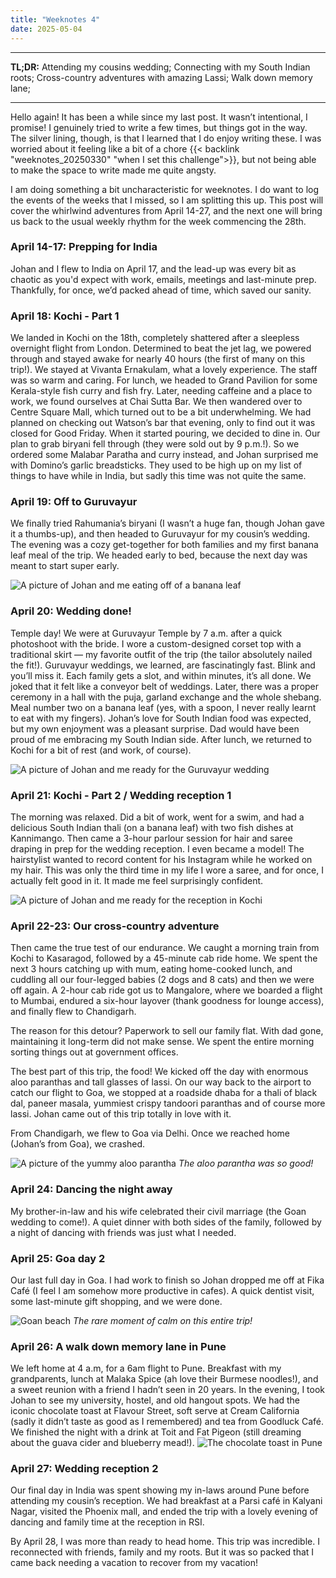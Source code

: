 ```yaml
---
title: "Weeknotes 4"
date: 2025-05-04
---
```


---
**TL;DR:** Attending my cousins wedding; Connecting with my South Indian roots; Cross-country adventures with amazing Lassi; Walk down memory lane; 

---

<!-- more -->

Hello again! It has been a while since my last post. It wasn’t intentional, I promise! I genuinely tried to write a few times, but things got in the way. The silver lining, though, is that I learned that I do enjoy writing these. I was worried about it feeling like a bit of a chore {{< backlink "weeknotes_20250330" "when I set this challenge">}}, but not being able to make the space to write made me quite angsty.

I am doing something a bit uncharacteristic for weeknotes. I do want to log the events of the weeks that I missed, so I am splitting this up. This post will cover the whirlwind adventures from April 14-27, and the next one will bring us back to the usual weekly rhythm for the week commencing the 28th.

### April 14-17: Prepping for India
Johan and I flew to India on April 17, and the lead-up was every bit as chaotic as you'd expect with work, emails, meetings and last-minute prep. Thankfully, for once, we’d packed ahead of time, which saved our sanity.

### April 18: Kochi - Part 1
We landed in Kochi on the 18th, completely shattered after a sleepless overnight flight from London. Determined to beat the jet lag, we powered through and stayed awake for nearly 40 hours (the first of many on this trip!). We stayed at Vivanta Ernakulam, what a lovely experience. The staff was so warm and caring. For lunch, we headed to Grand Pavilion for some Kerala-style fish curry and fish fry. Later, needing caffeine and a place to work, we found ourselves at Chai Sutta Bar.  We then wandered over to Centre Square Mall, which turned out to be a bit underwhelming. We had planned on checking out Watson’s bar that evening, only to find out it was closed for Good Friday. When it started pouring, we decided to dine in. Our plan to grab biryani fell through (they were sold out by 9 p.m.!). So we ordered some Malabar Paratha and curry instead, and Johan surprised me with Domino’s garlic breadsticks. They used to be high up on my list of things to have while in India, but sadly this time was not quite the same.

###  April 19: Off to Guruvayur
We finally tried Rahumania’s biryani (I wasn’t a huge fan, though Johan gave it a thumbs-up), and then headed to Guruvayur for my cousin’s wedding. The evening was a cozy get-together for both families and my first banana leaf meal of the trip. We headed early to bed, because the next day was meant to start super early.

![A picture of Johan and me eating off of a banana leaf](/images/notes/weeknotes_20250504/guruvayur_bananaleaf1.JPG)

### April 20: Wedding done!
Temple day! We were at Guruvayur Temple by 7 a.m. after a quick photoshoot with the bride. I wore a custom-designed corset top with a traditional skirt — my favorite outfit of the trip (the tailor absolutely nailed the fit!). Guruvayur weddings, we learned, are fascinatingly fast. Blink and you’ll miss it. Each family gets a slot, and within minutes, it’s all done. We joked that it felt like a conveyor belt of weddings. Later, there was a proper ceremony in a hall with the puja, garland exchange and the whole shebang. Meal number two on a banana leaf (yes, with a spoon, I never really learnt to eat with my fingers). Johan’s love for South Indian food was expected, but my own enjoyment was a pleasant surprise. Dad would have been proud of me embracing my South Indian side. After lunch, we returned to Kochi for a bit of rest (and work, of course). 

![A picture of Johan and me ready for the Guruvayur wedding](/images/notes/weeknotes_20250504/guruvayur.jpg)

### April 21: Kochi -  Part 2 / Wedding reception 1
The morning was relaxed. Did a bit of work, went for a swim, and had a delicious South Indian thali (on a banana leaf) with two fish dishes at Kannimango. Then came a 3-hour parlour session for hair and saree draping in prep for the wedding reception. I even became a model! The hairstylist wanted to record content for his Instagram while he worked on my hair. This was only the third time in my life I wore a saree, and for once, I actually felt good in it. It made me feel surprisingly confident. 

![A picture of Johan and me ready for the reception in Kochi](/images/notes/weeknotes_20250504/kochi_reception.jpg)

### April 22-23: Our cross-country adventure
Then came the true test of our endurance. We caught a morning train from Kochi to Kasaragod, followed by a 45-minute cab ride home. We spent the next 3 hours catching up with mum, eating home-cooked lunch, and cuddling all our four-legged babies (2 dogs and 8 cats) and then we were off again. A 2-hour cab ride got us to Mangalore, where we boarded a flight to Mumbai, endured a six-hour layover (thank goodness for lounge access), and finally flew to Chandigarh.

The reason for this detour? Paperwork to sell our family flat. With dad gone, maintaining it long-term did not make sense. We spent the entire morning sorting things out at government offices.

The best part of this trip, the food! We kicked off the day with enormous aloo paranthas and tall glasses of lassi. On our way back to the airport to catch our flight to Goa, we stopped at a roadside dhaba for a thali of black dal, paneer masala, yummiest crispy tandoori paranthas and of course more lassi. Johan came out of this trip totally in love with it.

From Chandigarh, we flew to Goa via Delhi. Once we reached home (Johan’s from Goa), we crashed. 

![A picture of the yummy aloo parantha](/images/notes/weeknotes_20250504/aloo_parantha.jpg)
*The aloo parantha was so good!*

### April 24: Dancing the night away
My brother-in-law and his wife celebrated their civil marriage (the Goan wedding to come!). A quiet dinner with both sides of the family, followed by a night of dancing with friends was just what I needed.

### April 25: Goa day 2
Our last full day in Goa. I had work to finish so Johan dropped me off at Fika Café (I feel I am somehow more productive in cafes). A quick dentist visit, some last-minute gift shopping, and we were done.

![Goan beach](/images/notes/weeknotes_20250504/goa_beach.jpg)
*The rare moment of calm on this entire trip!*

### April 26: A walk down memory lane in Pune
We left home at 4 a.m, for a 6am flight to Pune. Breakfast with my grandparents, lunch at Malaka Spice (ah love their Burmese noodles!), and a sweet reunion with a friend I hadn’t seen in 20 years. In the evening, I took Johan to see my university, hostel, and old hangout spots. We had the iconic chocolate toast at Flavour Street, soft serve at Cream California (sadly it didn’t taste as good as I remembered) and tea from Goodluck Café. We finished the night with a drink at Toit and Fat Pigeon (still dreaming about the guava cider and blueberry mead!).
![The chocolate toast in Pune](/images/notes/weeknotes_20250504/pune_chocolate_toast.JPG)

### April 27: Wedding reception 2
Our final day in India was spent showing my in-laws around Pune before attending my cousin’s reception. We had breakfast at a Parsi café in Kalyani Nagar, visited the Phoenix mall, and ended the trip with a lovely evening of dancing and family time at the reception in RSI.


By April 28, I was more than ready to head home. This trip was incredible. I reconnected with friends, family and my roots. But it was so packed that I came back needing a vacation to recover from my vacation!